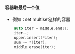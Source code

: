 #### 容器取最后一个值
* 例如：set multiset这样的容器
```c++
	auto iter = middle.end();
	iter--;
	upper.insert(*iter);
	sum -= *(iter);
	middle.erase(iter);
```
